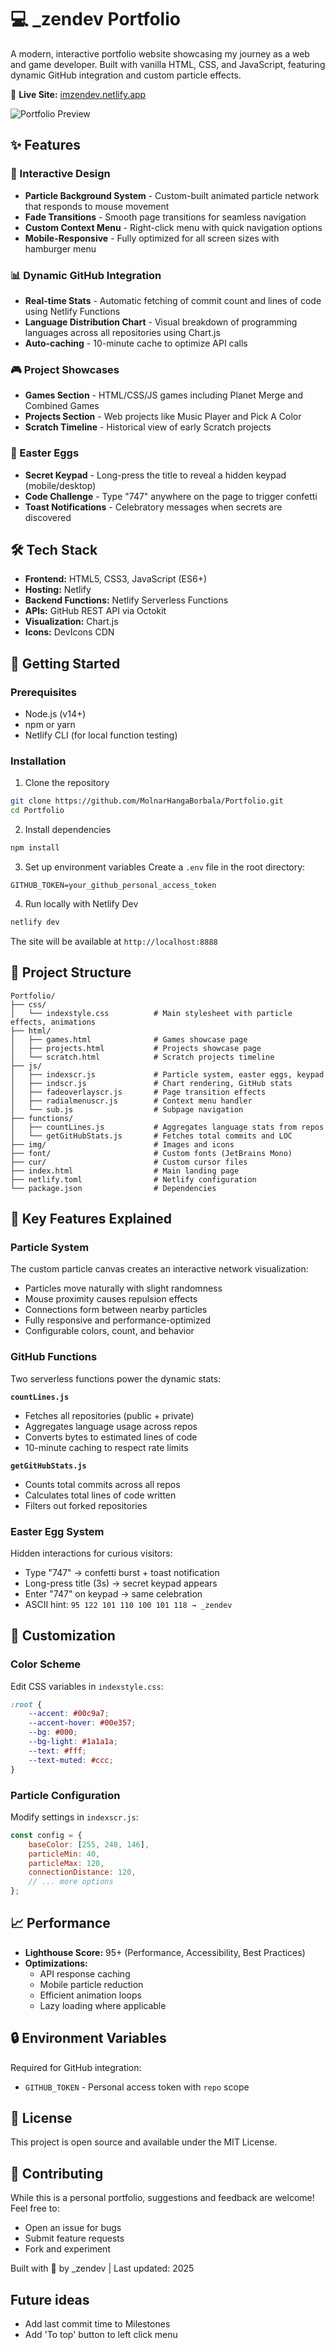 # 💻 _zendev Portfolio

A modern, interactive portfolio website showcasing my journey as a web and game developer. Built with vanilla HTML, CSS, and JavaScript, featuring dynamic GitHub integration and custom particle effects.

🔗 **Live Site:** [imzendev.netlify.app](https://imzendev.netlify.app)

![Portfolio Preview](img/favicon.png)

## ✨ Features

### 🎨 Interactive Design
- **Particle Background System** - Custom-built animated particle network that responds to mouse movement
- **Fade Transitions** - Smooth page transitions for seamless navigation
- **Custom Context Menu** - Right-click menu with quick navigation options
- **Mobile-Responsive** - Fully optimized for all screen sizes with hamburger menu

### 📊 Dynamic GitHub Integration
- **Real-time Stats** - Automatic fetching of commit count and lines of code using Netlify Functions
- **Language Distribution Chart** - Visual breakdown of programming languages across all repositories using Chart.js
- **Auto-caching** - 10-minute cache to optimize API calls

### 🎮 Project Showcases
- **Games Section** - HTML/CSS/JS games including Planet Merge and Combined Games
- **Projects Section** - Web projects like Music Player and Pick A Color
- **Scratch Timeline** - Historical view of early Scratch projects

### 🥚 Easter Eggs
- **Secret Keypad** - Long-press the title to reveal a hidden keypad (mobile/desktop)
- **Code Challenge** - Type "747" anywhere on the page to trigger confetti
- **Toast Notifications** - Celebratory messages when secrets are discovered

## 🛠️ Tech Stack

- **Frontend:** HTML5, CSS3, JavaScript (ES6+)
- **Hosting:** Netlify
- **Backend Functions:** Netlify Serverless Functions
- **APIs:** GitHub REST API via Octokit
- **Visualization:** Chart.js
- **Icons:** DevIcons CDN

## 🚀 Getting Started

### Prerequisites
- Node.js (v14+)
- npm or yarn
- Netlify CLI (for local function testing)

### Installation

1. Clone the repository
```bash
git clone https://github.com/MolnarHangaBorbala/Portfolio.git
cd Portfolio
```

2. Install dependencies
```bash
npm install
```

3. Set up environment variables
Create a `.env` file in the root directory:
```env
GITHUB_TOKEN=your_github_personal_access_token
```

4. Run locally with Netlify Dev
```bash
netlify dev
```

The site will be available at `http://localhost:8888`

## 📁 Project Structure

```
Portfolio/
├── css/
│   └── indexstyle.css          # Main stylesheet with particle effects, animations
├── html/
│   ├── games.html              # Games showcase page
│   ├── projects.html           # Projects showcase page
│   └── scratch.html            # Scratch projects timeline
├── js/
│   ├── indexscr.js             # Particle system, easter eggs, keypad
│   ├── indscr.js               # Chart rendering, GitHub stats
│   ├── fadeoverlayscr.js       # Page transition effects
│   ├── radialmenuscr.js        # Context menu handler
│   └── sub.js                  # Subpage navigation
├── functions/
│   ├── countLines.js           # Aggregates language stats from repos
│   └── getGitHubStats.js       # Fetches total commits and LOC
├── img/                        # Images and icons
├── font/                       # Custom fonts (JetBrains Mono)
├── cur/                        # Custom cursor files
├── index.html                  # Main landing page
├── netlify.toml                # Netlify configuration
└── package.json                # Dependencies
```

## 🎯 Key Features Explained

### Particle System
The custom particle canvas creates an interactive network visualization:
- Particles move naturally with slight randomness
- Mouse proximity causes repulsion effects
- Connections form between nearby particles
- Fully responsive and performance-optimized
- Configurable colors, count, and behavior

### GitHub Functions
Two serverless functions power the dynamic stats:

**`countLines.js`**
- Fetches all repositories (public + private)
- Aggregates language usage across repos
- Converts bytes to estimated lines of code
- 10-minute caching to respect rate limits

**`getGitHubStats.js`**
- Counts total commits across all repos
- Calculates total lines of code written
- Filters out forked repositories

### Easter Egg System
Hidden interactions for curious visitors:
- Type "747" → confetti burst + toast notification
- Long-press title (3s) → secret keypad appears
- Enter "747" on keypad → same celebration
- ASCII hint: `95 122 101 110 100 101 118 → _zendev`

## 🎨 Customization

### Color Scheme
Edit CSS variables in `indexstyle.css`:
```css
:root {
    --accent: #00c9a7;
    --accent-hover: #00e357;
    --bg: #000;
    --bg-light: #1a1a1a;
    --text: #fff;
    --text-muted: #ccc;
}
```

### Particle Configuration
Modify settings in `indexscr.js`:
```javascript
const config = {
    baseColor: [255, 248, 146],
    particleMin: 40,
    particleMax: 120,
    connectionDistance: 120,
    // ... more options
};
```

## 📈 Performance

- **Lighthouse Score:** 95+ (Performance, Accessibility, Best Practices)
- **Optimizations:**
  - API response caching
  - Mobile particle reduction
  - Efficient animation loops
  - Lazy loading where applicable

## 🔒 Environment Variables

Required for GitHub integration:
- `GITHUB_TOKEN` - Personal access token with `repo` scope

## 📝 License

This project is open source and available under the MIT License.

## 🤝 Contributing

While this is a personal portfolio, suggestions and feedback are welcome! Feel free to:
- Open an issue for bugs
- Submit feature requests
- Fork and experiment

Built with 💚 by _zendev | Last updated: 2025

## Future ideas
- Add last commit time to Milestones
- Add 'To top' button to left click menu
